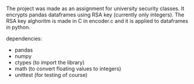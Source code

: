 The project was made as an assignment for university security classes.
It encrypts pandas dataframes using RSA key (currently only integers).
The RSA key alghoritm is made in C in encoder.c and it is applied to dataframes in python.

dependencies:
- pandas
- numpy
- ctypes (to import the library)
- math (to convert floating values to integers)
- unittest (for testing of course)
